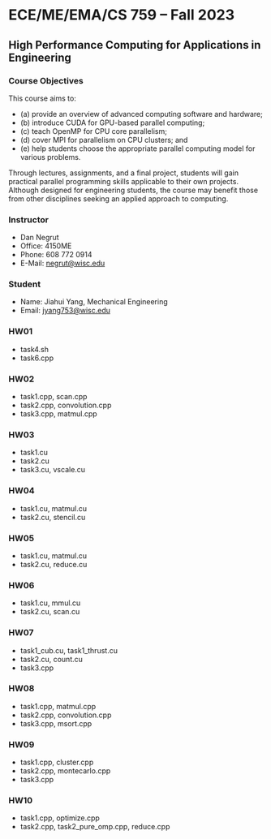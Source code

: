 # ECE/ME/EMA/CS 759 – Fall 2023

## High Performance Computing for Applications in Engineering 

### Course Objectives
This course aims to: 
- (a) provide an overview of advanced computing software and hardware;
- (b) introduce CUDA for GPU-based parallel computing;
- (c) teach OpenMP for CPU core parallelism;
- (d) cover MPI for parallelism on CPU clusters; and
- (e) help students choose the appropriate parallel computing model for various problems.

Through lectures, assignments, and a final project, students will gain practical parallel programming skills applicable to their own projects. Although designed for engineering students, the course may benefit those from other disciplines seeking an applied approach to computing.

### Instructor
- Dan Negrut
- Office:	4150ME
- Phone:	608 772 0914
- E-Mail:	negrut@wisc.edu 

### Student
- Name: Jiahui Yang, Mechanical Engineering
- Email: jyang753@wisc.edu

### HW01
- task4.sh
- task6.cpp
 
### HW02
- task1.cpp, scan.cpp
- task2.cpp, convolution.cpp
- task3.cpp, matmul.cpp

### HW03
- task1.cu
- task2.cu
- task3.cu, vscale.cu

### HW04
- task1.cu, matmul.cu
- task2.cu, stencil.cu

### HW05
- task1.cu, matmul.cu
- task2.cu, reduce.cu

### HW06
- task1.cu, mmul.cu
- task2.cu, scan.cu

### HW07
- task1_cub.cu, task1_thrust.cu
- task2.cu, count.cu
- task3.cpp

### HW08
- task1.cpp, matmul.cpp
- task2.cpp, convolution.cpp
- task3.cpp, msort.cpp

### HW09
- task1.cpp, cluster.cpp
- task2.cpp, montecarlo.cpp
- task3.cpp

### HW10
- task1.cpp, optimize.cpp
- task2.cpp, task2_pure_omp.cpp, reduce.cpp


